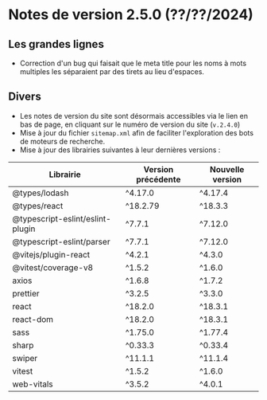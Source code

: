# Notes de version 2.5.0 (??/??/2024)

## Les grandes lignes

- Correction d'un bug qui faisait que le meta title pour les noms à mots multiples les séparaient par des tirets au lieu d'espaces.

## Divers

- Les notes de version du site sont désormais accessibles via le lien en bas de page, en cliquant sur le numéro de version du site (`v.2.4.0`)
- Mise à jour du fichier `sitemap.xml` afin de faciliter l'exploration des bots de moteurs de recherche.
- Mise à jour des librairies suivantes à leur dernières versions :

| Librairie                        | Version précédente | Nouvelle version |
| -------------------------------- | ------------------ | ---------------- |
| @types/lodash                    | ^4.17.0            | ^4.17.4          |
| @types/react                     | ^18.2.79           | ^18.3.3          |
| @typescript-eslint/eslint-plugin | ^7.7.1             | ^7.12.0          |
| @typescript-eslint/parser        | ^7.7.1             | ^7.12.0          |
| @vitejs/plugin-react             | ^4.2.1             | ^4.3.0           |
| @vitest/coverage-v8              | ^1.5.2             | ^1.6.0           |
| axios                            | ^1.6.8             | ^1.7.2           |
| prettier                         | ^3.2.5             | ^3.3.0           |
| react                            | ^18.2.0            | ^18.3.1          |
| react-dom                        | ^18.2.0            | ^18.3.1          |
| sass                             | ^1.75.0            | ^1.77.4          |
| sharp                            | ^0.33.3            | ^0.33.4          |
| swiper                           | ^11.1.1            | ^11.1.4          |
| vitest                           | ^1.5.2             | ^1.6.0           |
| web-vitals                       | ^3.5.2             | ^4.0.1           |
